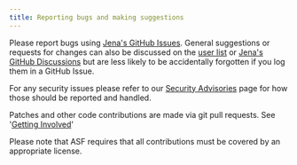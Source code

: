 ```yaml
---
title: Reporting bugs and making suggestions
---
```


Please report bugs using [Jena's GitHub Issues](https://github.com/apache/jena/issues).
General suggestions or requests for changes can also be discussed on the [user list](index.html)
or [Jena's GitHub Discussions](https://github.com/apache/jena/discussions)
but are less likely to be accidentally forgotten if you log them in a GitHub Issue.

For any security issues please refer to our [Security Advisories](../about_jena/security-advisories.md)
page for how those should be reported and handled.

Patches and other code contributions are made via git pull requests.
See '[Getting Involved](/getting_involved/)'

Please note that ASF requires that all contributions must be covered by an
appropriate license.
